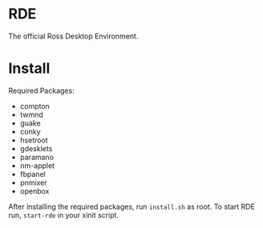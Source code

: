 # RDE

The official Ross Desktop Environment.

# Install

Required Packages:
* compton
* twmnd
* guake
* conky
* hsetroot
* gdesklets
* paramano
* nm-applet
* fbpanel
* pnmixer
* openbox

After installing the required packages, run `install.sh` as root. To start RDE run, `start-rde` in your xinit script.
